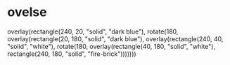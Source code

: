 # ovelse

overlay(rectangle(240, 20, "solid", "dark blue"),
  rotate(180,
    overlay(rectangle(20, 180, "solid", "dark blue"),
overlay(rectangle(240, 40, "solid", "white"),
    rotate(180,
          overlay(rectangle(40, 180, "solid", "white"),
            rectangle(240, 180, "solid", "fire-brick")))))))
